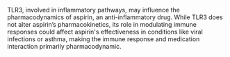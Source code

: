 TLR3, involved in inflammatory pathways, may influence the pharmacodynamics of aspirin, an anti-inflammatory drug. While TLR3 does not alter aspirin’s pharmacokinetics, its role in modulating immune responses could affect aspirin's effectiveness in conditions like viral infections or asthma, making the immune response and medication interaction primarily pharmacodynamic.